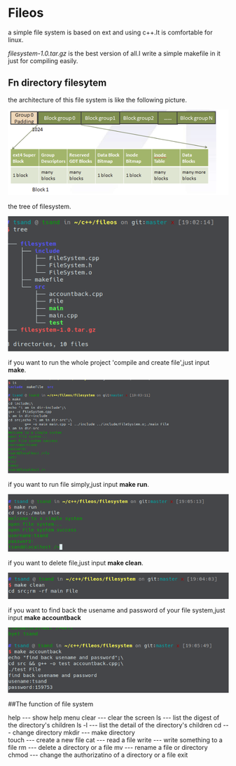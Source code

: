 # Fileos
 a simple file system is based on ext and using c++.It is comfortable for linux.

*filesystem-1.0.tar.gz* is the best version of all.I write a simple makefile in it just for compiling easily.

## Fn directory filesytem

 the architecture of this file system is like the following picture.
 
 ![](/picture/architecture.png)

 the tree of filesystem.
 
 ![](/picture/tree.png)
 
 if you want to run the whole project 'compile and create file',just input **make**.
 
 ![](/picture/make.png)
 
 if you want to run file simply,just input **make run**.

 ![](/picture/run.png)

 if you want to delete file,just input **make clean**.
 
 ![](/picture/clean.png)

 if you want to find back the usename and password of your file system,just input **make accountback**
 
 ![](/picture/accountback.png)
 
 ##The function of file system
 
   help    ---  show help menu
   clear   ---  clear the screen
   ls      ---  list the digest of the directory's children 
   ls -l   ---  list the detail of the directory's children 
   cd      ---  change directory 
   mkdir   ---  make directory   
   touch   ---  create a new file 
   cat     ---  read a file 
   write   ---  write something to a file 
   rm      ---  delete a directory or a file 
   mv      ---  rename a file or directory 
   chmod   ---  change the authorizatino of a directory or a file 
   exit 
